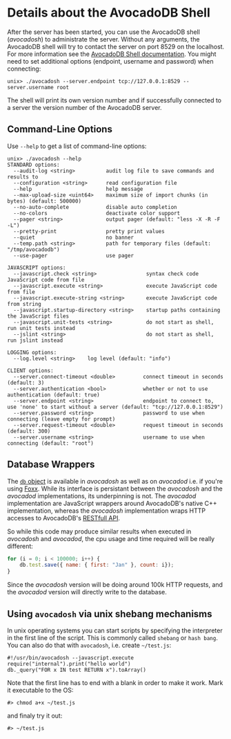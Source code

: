 Details about the AvocadoDB Shell
================================

After the server has been started,
you can use the AvocadoDB shell (_avocadosh_) to administrate the
server. Without any arguments, the AvocadoDB shell will try to contact
the server on port 8529 on the localhost. For more information see the
[AvocadoDB Shell documentation](../Administration/Avocadosh/README.md). You might need to set additional options
(endpoint, username and password) when connecting:

```
unix> ./avocadosh --server.endpoint tcp://127.0.0.1:8529 --server.username root
```

The shell will print its own version number and if successfully connected
to a server the version number of the AvocadoDB server.

Command-Line Options
--------------------

Use `--help` to get a list of command-line options:

```
unix> ./avocadosh --help
STANDARD options:
  --audit-log <string>          audit log file to save commands and results to
  --configuration <string>      read configuration file
  --help                        help message
  --max-upload-size <uint64>    maximum size of import chunks (in bytes) (default: 500000)
  --no-auto-complete            disable auto completion
  --no-colors                   deactivate color support
  --pager <string>              output pager (default: "less -X -R -F -L")
  --pretty-print                pretty print values
  --quiet                       no banner
  --temp.path <string>          path for temporary files (default: "/tmp/avocadodb")
  --use-pager                   use pager
  
JAVASCRIPT options:
  --javascript.check <string>                syntax check code JavaScript code from file
  --javascript.execute <string>              execute JavaScript code from file
  --javascript.execute-string <string>       execute JavaScript code from string
  --javascript.startup-directory <string>    startup paths containing the JavaScript files
  --javascript.unit-tests <string>           do not start as shell, run unit tests instead
  --jslint <string>                          do not start as shell, run jslint instead
  
LOGGING options:
  --log.level <string>    log level (default: "info")
  
CLIENT options:
  --server.connect-timeout <double>         connect timeout in seconds (default: 3)
  --server.authentication <bool>            whether or not to use authentication (default: true)
  --server.endpoint <string>                endpoint to connect to, use 'none' to start without a server (default: "tcp://127.0.0.1:8529")
  --server.password <string>                password to use when connecting (leave empty for prompt)
  --server.request-timeout <double>         request timeout in seconds (default: 300)
  --server.username <string>                username to use when connecting (default: "root")
```

Database Wrappers
-----------------

The [`db` object](../Appendix/References/DBObject.md) is available in *avocadosh*
as well as on *avocadod* i.e. if you're using [Foxx](../Foxx/README.md). While its
interface is persistant between the *avocadosh* and the *avocadod* implementations,
its underpinning is not. The *avocadod* implementation are JavaScript wrappers
around AvocadoDB's native C++ implementation, whereas the *avocadosh* implementation
wraps HTTP accesses to AvocadoDB's [RESTfull API](../../HTTP/index.html).

So while this code may produce similar results when executed in *avocadosh* and
*avocadod*, the cpu usage and time required will be really different:

```js
for (i = 0; i < 100000; i++) {
    db.test.save({ name: { first: "Jan" }, count: i});
}
```

Since the *avocadosh* version will be doing around 100k HTTP requests, and the
*avocadod* version will directly write to the database.

Using `avocadosh` via unix shebang mechanisms
--------------------------------------------
In unix operating systems you can start scripts by specifying the interpreter in the first line of the script.
This is commonly called `shebang` or `hash bang`. You can also do that with `avocadosh`, i.e. create `~/test.js`:

    #!/usr/bin/avocadosh --javascript.execute 
    require("internal").print("hello world")
    db._query("FOR x IN test RETURN x").toArray()

Note that the first line has to end with a blank in order to make it work.
Mark it executable to the OS: 

    #> chmod a+x ~/test.js

and finaly try it out:

    #> ~/test.js


